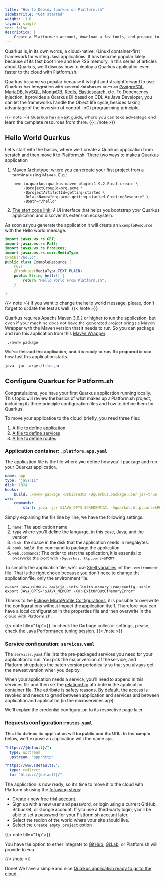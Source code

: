 ```yaml
---
title: "How to Deploy Quarkus on Platform.sh"
sidebarTitle: "Get started"
weight: -110
layout: single
toc: false
description: |
    Create a Platform.sh account, download a few tools, and prepare to deploy Quarkus.
---
```



Quarkus is, in its own words, a cloud-native, (Linux) container-first framework for writing Java applications. It has become popular lately because of its fast boot time and low RSS memory. In this series of articles about Quarkus, we'll discuss how to deploy a Quarkus application even faster to the cloud with Platform.sh.

Quarkus became so popular because it is light and straightforward to use. Quarkus has integration with several databases such as [PostgreSQL](configuration/services/postgresql.md), [MariaDB](configuration/services/mysql.md), [MySQL](configuration/services/mysql.md), [MongoDB](configuration/services/mongodb.md), [Redis](configuration/services/redis.md), [Elasticsearch](configuration/services/elasticsearch.md), etc. 
To Dependency injection, it provides a Quarkus DI based on CDI. As Java Developer, you can let the frameworks handle the Object life cycle, besides taking advantage of the inversion of control (IoC) programming principle.

{{< note >}}
[Quarkus has a vast guide](https://quarkus.io/guides/), where you can take advantage and learn the complete resources from there.
{{< /note >}}



## Hello World Quarkus



Let's start with the basics, where we'll create a Quarkus application from scratch and then move it to Platform.sh. There two ways to make a Quarkus application:



1. [Maven Archetype](https://quarkus.io/guides/getting-started): where you can create your first project from a terminal using Maven. E.g.:

    ```
     mvn io.quarkus:quarkus-maven-plugin:1.9.2.Final:create \
         -DprojectGroupId=org.acme \
         -DprojectArtifactId=getting-started \
         -DclassName="org.acme.getting.started.GreetingResource" \
         -Dpath="/hello"
     ```

     

2. [The start code link](https://code.quarkus.io/): A Ui interface that helps you bootstrap your Quarkus application and discover its extension ecosystem.

As soon as you generate the application it will create an  `ExemploResource` with the Hello world message.

```java
import javax.ws.rs.GET;
import javax.ws.rs.Path;
import javax.ws.rs.Produces;
import javax.ws.rs.core.MediaType;
@Path("/hello")
public class ExampleResource {
    @GET
    @Produces(MediaType.TEXT_PLAIN)
    public String hello() {
        return "Hello World From Platform.sh";
    }

}
```

{{< note >}}
If you want to change the hello world message, please, don't forget to update the test as well.
{{< /note >}}

Quarkus requires Apache Maven 3.6.2 or higher to run the application, but even if your machine does not have the generated project brings a Maven Wrapper with the Maven version that it needs to run. So you can package and run this application from this [Maven Wrapper](https://www.baeldung.com/maven-wrapper).

```shell
 ./mvnw package
```

We've finished the application, and it is ready to run. Be prepared to see how fast this application starts.

```java
java -jar target/file.jar
```

## Configure Quarkus for Platform.sh

Congratulations, you have your first Quarkus application running locally. This topic will review the basics of what makes up a Platform.sh project, including its three principle configuration files and how to define them for Quarkus.

To move your application to the cloud, briefly, you need three files: 

1. [A file to define application](configuration/app/_index.md)
2. [A file to define services](configuration/services/_index.md)
3. [A file to define routes](configuration/routes/_index.md)

### Application container: `.platform.app.yaml`

The application file is the file where you define how you'll package and run your Quarkus application.

```yaml
name: app
type: "java:11"
disk: 1024
hooks:
    build: ./mvnw package -DskipTests -Dquarkus.package.uber-jar=true
web:
    commands:
        start: java -jar $JAVA_OPTS $CREDENTIAL -Dquarkus.http.port=$PORT target/file.jar
```

Simply explaining the file line by line, we have the following settings.

1. `name`: The application name
2. `type` where you'll define the language, in this case, Java, and the version.
3. `disk`: the space in the disk that the application needs in megabytes.
4. `book.build`: the command to package the application
5. `web.commands`: The order to start the application, it is essential to overwrite the port with `-Dquarkus.http.port=$PORT`

To simplify the application file, we'll use [Shell variables](https://docs.platform.sh/development/variables.html#shell-variables) int the  `.environment` file. That is the right choice because you don't need to change the application file, only the environment file.

```shell
export JAVA_MEMORY=-Xmx$(jq .info.limits.memory /run/config.json)m
export JAVA_OPTS="$JAVA_MEMORY -XX:+ExitOnOutOfMemoryError"
```

Thanks to the [Eclipse MicroProfile Configurations](https://github.com/eclipse/microprofile-config), it is possible to overwrite the configurations without impact the application itself. Therefore, you can have a local configuration in the properties file and then overwrite in the cloud with Platform.sh.

{{< note title="Tip">}}
To check the Garbage collector settings, please, check the [Java Performance tuning session.](languages/java/tuning.md)
{{< /note >}}


### Service configuration: `services.yaml`

The `services.yaml` file lists the pre-packaged services you need for your application to run. You pick the major version of the service, and Platform.sh updates the patch version periodically so that you always get the newest version when you deploy.

When your application needs a service, you'll need to append in this services file and then set the [relationship](configuration/app/relationships.md) attribute in the application container file. The attribute is safety reasons. By default, the access is revoked and needs to grand between application and services and between application and application (in the microservices age).

We'll explain the credential configuration to its respective page later.

### Requests configuration:`routes.yaml`

This file defines its application will be public and the URL. In the sample below, we'll expose an application with the name `app`. 

```yaml
"https://{default}/":
  type: upstream
  upstream: "app:http"

"https://www.{default}/":
  type: redirect
  to: "https://{default}/"
```

The application is now ready, so it’s time to move it to the cloud with Platform.sh using the [following steps](https://docs.platform.sh/gettingstarted/first-project.html):

- Create a new [free trial account](gettingstarted/introduction/template/create-project.md).
- Sign up with a new user and password, or login using a current GitHub, Bitbucket, or Google account. If you use a third-party login, you’ll be able to set a password for your Platform.sh account later.
- Select the region of the world where your site should live.
- Select the `Create empty project` option

{{< note title="Tip">}}

You have the option to either integrate to [GitHub](integrations/source/github.md), [GitLab](integrations/source/gitlab.md), or Platform.sh will provide to you. 

{{< /note >}}

Done! We have a simple and nice [Quarkus application ready to go to the cloud](https://github.com/platformsh-templates/quarkus).
